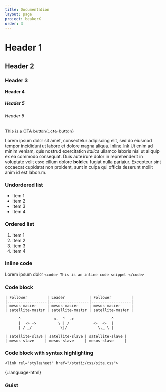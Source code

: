 ```yaml
---
title: Documentation
layout: page
project: beakerX
order: 3
---
```


# Header 1
## Header 2
### Header 3
#### Header 4
##### Header 5
###### Header 6

[This is a CTA button](https://www.twosigma.com){:.cta-button}

Lorem ipsum dolor sit amet, consectetur adipiscing elit, sed do eiusmod tempor incididunt ut labore et dolore magna aliqua. [Inline link](https://www.twosigma.com) Ut enim ad minim veniam, quis nostrud exercitation *italics* ullamco laboris nisi ut aliquip ex ea commodo consequat. Duis aute irure dolor in reprehenderit in voluptate velit esse cillum dolore **bold** eu fugiat nulla pariatur. Excepteur sint occaecat cupidatat non proident, sunt in culpa qui officia deserunt mollit anim id est laborum.

### Undordered list

- Item 1
- Item 2
- Item 3
- Item 4

### Ordered list

1. Item 1
2. Item 2
3. Item 3
4. Item 4

### Inline code
Lorem ipsum dolor `<code> This is an inline code snippet </code>`


### Code block

~~~
| Follower         | Leader           | Follower         |
|------------------|------------------|------------------|
| mesos-master     | mesos-master     | mesos-master     |
| satellite-master | satellite-master | satellite-master |

      ^               <-  ^  ->                 ^
      |  -> ->          \ | /           <-  <-  |
      | / _/             \|/              \,_ \ |

| satellite-slave | satellite-slave | satellite-slave |
| mesos-slave     | mesos-slave     | mesos-slave     |
~~~

### Code block with syntax highlighting

~~~
<link rel="stylesheet" href="/static/css/site.css">
~~~
{:.language-html}

### Guist
<script src="https://gist.github.com/harrypujols/2a6da11afbd9ee1bef92ddd3402a2fc4.js"></script>
